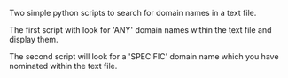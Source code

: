 Two simple python scripts to search for domain names in a text file.

The first script with look for 'ANY' domain names within the text file and display them.

The second script will look for a 'SPECIFIC' domain name which you have nominated within the text file.
